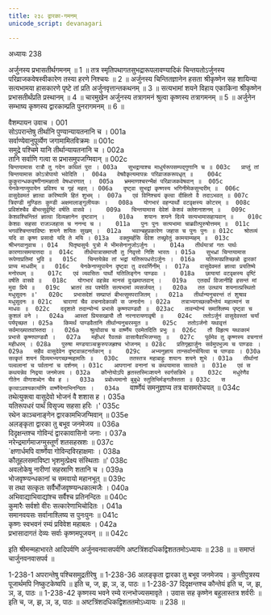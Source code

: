 ```yaml
---
title: २३८ द्वारका-गमनम्
unicode_script: devanagari

---
```



अध्यायः 238

अर्जुनस्य प्रभासतीर्थगमनम् ॥ 1 ॥ तत्र स्मृतिपथागतसुभद्रारूपलावण्यादिकं चिन्तयतोऽर्जुनस्य परिव्राजकवेषस्वीकारेण तस्या हरणे निश्चयः ॥ 2 ॥ अर्जुनस्य चिन्तितज्ञानेन हसता श्रीकृष्णेन सह शायिन्या सत्यभामया हासकारणे पृष्टे तां प्रति अर्जुनवृत्तान्तकथनम् ॥ 3 ॥ सत्यभामां शयने विहाय एकाकिना श्रीकृष्णेन प्रभासतीर्थंप्रति प्रस्थानम् ॥ 4 ॥ चारमुखेन अर्जुनस्य तत्रागमनं श्रुत्वा कृष्णस्य तत्रागमनम् ॥ 5 ॥ अर्जुनेन सम्भाष्य कृष्णस्य द्वारकाम्प्रति पुनरागमनम् ॥ 6 ॥

वैशम्पायन उवाच ।	001  
सोऽपरान्तेषु तीर्थानि पुण्यान्यायतनानि च ।	001a  
सर्वाण्येवानुपूर्व्येण जगामामितविक्रमः ॥	001c  
समुद्रे पश्चिमे यानि तीर्थान्यायतनानि च ।	002a  
तानि सर्वाणि गत्वा स प्रभासमुपजग्मिवान् ॥	002c  
`चिन्तयामास रात्रौ तु गदेन कथितं पुरा ।	003a  
सुभद्रायाश्च माधुर्यरूपसम्पद्गुणानि च ॥	003c  
प्राप्तुं तां चिन्तयामास कोऽत्रोपायो भवेदिति ।	004a  
वेषवैकृत्यमापन्नः परिव्राजकरूपधृत् ॥	004c  
कुकुरान्धकवृष्णीनामज्ञातो वेषधारणात् ।	005a  
भ्रममाणश्चरन्भैक्षं परिव्राजकवेषवान् ॥	005c  
येनकेनाप्युपायेन प्रविश्य च गृहं महत् ।	006a  
दृष्ट्वा सुभद्रां कृष्णस्य भगिनीमेकसुन्दरीम् ॥	006c  
वासुदेवमतं ज्ञात्वा करिष्यामि हितं शुभम् ।	007a  
एवं विनिश्चयं कृत्वा दीक्षितो वै तदाऽभवत् ॥	007c  
त्रिदण्डी मुण्डितः कुण्डी अक्षमालाङ्गुलीयकः ।	008a  
योगभारं वहन्पार्थो वटवृक्षस्य कोटरम् ॥	008c  
प्रविशंश्चैव बीभत्सुर्वृष्टिं वर्षति वासवे ।	009a  
चिन्तयामास देवेशं केशवं क्लेशनाशनम् ॥	009c  
केशवश्चिन्तितं ज्ञात्वा दिव्यज्ञानेन दृष्टवान् ।	010a  
शयानः शयने दिव्ये सत्यभामासहायवान् ॥	010c  
केशवः सहसा राजञ्जहास च ननन्द च ।	011a  
पुनः पुनः सत्यभामा चाब्रवीत्पुरुषोत्तमम् ॥	011c  
भगवंश्चिन्तयाविष्टः शयने शयितः सुखम् ।	012a  
भवान्बहुप्रकारेण जहास च पुनः पुनः ॥	012c  
श्रोतव्यं यदि वा कृष्ण प्रसादो यदि ते मयि ।	013a  
वक्तुमर्हसि देवेश तच्छ्रोतुं कामयाम्यहम् ॥	013c  
श्रीभगवानुवाच ।	014  
पितृष्वसुर्यः पुत्रो मे भीमसेनानुजोऽर्जुनः ।	014a  
तीर्थयात्रां गतः पार्थः कारणात्समयात्तदा ॥	014c  
तीर्थयात्रासमाप्तौ तु निवृत्तो निशि भारतः ।	015a  
सुभध्रां चिन्तयामास रूपेणाप्रतिमां भुवि ॥	015c  
चिन्तयेन्नेव तां भद्रां यतिरूपधरोऽर्जुनः ।	016a  
यतिरूपप्रतिच्छन्नो द्वारकां प्राप्य माधवीम् ॥	016c  
येनकेनाप्युपायेन दृष्ट्वा तु वरवर्णिनीम् ।	017a  
वासुदेवमतं ज्ञात्वा प्रयतिष्ये मनोरथम् ॥	017c  
एवं व्यवसितः पार्थो यतिलिङ्गेन पाण्डवः ।	018a  
छायायां वटवृक्षस्य वृष्टिं वर्षति वासवे ॥	018c  
योगभारं वहन्नेव मानसं दुःखमाप्तवान् ।	019a  
एतदर्थं विजानीहि हसन्तं मां मुदा प्रिये ॥	019c  
भ्रातरं तव पश्येति सत्यभामां व्यसर्जयत् ।	020a  
तत उत्थाय शयनात्प्रस्थितो मधुसूदनः ॥'	020c  
प्रभासदेशं सम्प्राप्तं बीभत्सुमपराजितम् ।	021a  
तीर्थान्यनुचरन्तं तं शुश्राव मधुसूदनः ॥	021c  
चाराणां चैव वचनादेकाकी स जनार्दनः ।	022a  
तत्राभ्यगच्छत्कौन्तेयं महात्मानं स माधवः ॥	022c  
ददृशाते तदान्योन्यं प्रभासे कृष्णपाण्डवौ ॥	023ac  
तावन्योन्यं समाश्लिष्य पृष्ट्वा च कुशलं वने ।	024a  
आस्तां प्रियसखायौ तौ नरनारायणावृषी ॥	024c  
ततोऽर्जुनं वासुदेवस्तां चर्यां पर्यपृच्छत ।	025a  
किमर्थं पाण्डवैतानि तीर्थान्यनुचरस्युत ॥	025c  
ततोऽर्जनो यथावृत्तं सर्वमाख्यातवांस्तदा ।	026a  
श्रुत्वोवाच च वार्ष्णेय एवमेतदिति प्रभुः ॥	026c  
तौ विहृत्य यथाकामं प्रभासे कृष्णपाण्डवौ ।	027a  
महीधरं रैवतकं वासायैवाभिजग्मतुः ॥	027c  
पूर्वमेव तु कृष्णस्य वचनात्तं महीधरम् ।	028a  
पुरुषा मण्डयाञ्चक्रुरुपजह्रश्च भोजनम् ॥	028c  
प्रतिगृह्यार्जुनः सर्वमुपभुज्य च पाण्डवः ।	029a  
सहैव वासुदेवेन दृष्टवान्नटनर्तकान् ॥	029c  
अभ्यनुज्ञाय तान्सर्वानर्चयित्वा च पाण्डवः ।	030a  
सत्कृतं शयनं दिव्यमभ्यगच्छन्महामतिः ॥	030c  
ततस्तत्र महाबाहुः शयानः शयने शुभे ।	031a  
तीर्थानां पल्वलानां च पर्वतानां च दर्शनम् ।	031c  
आपगानां वनानां च कथयामास सात्वते ॥	031e  
एवं स कथयन्नेव निद्रया जनमेजय ।	032a  
कौन्तेयोऽपि हृतस्तस्मिञ्शयने स्वर्गसन्निभे ॥	032c  
मधुरेणैव गीतेन वीणाशब्देन चैव ह ।	033a  
प्रबोध्यमानो बुबुधे स्तुतिभिर्मङ्गलैस्तता ॥	033c  
स कृत्वाऽवश्यकार्याणि वार्ष्णेयेनाभिनन्दितः ।	034a  
`वार्ष्णेयं समनुज्ञाप्य तत्र वासमरोचयत् ॥	034c  
तथेत्युक्त्वा वासुदेवो भोजनं वै शशास ह ।	035a  
यतिरूपधरं पार्थं विसृज्य सहसा हरिः ।'	035c  
रथेन काञ्चनाङ्गेन द्वारकामभिजग्मिवान् ॥	035e  
अलङ्कृता द्वारका तु बभूव जनमेजय ॥	036a  
दिदृक्षन्तश्च गोविन्दं द्वारकावासिनो जनाः ।	037a  
नरेन्द्रमार्गमाजग्मुस्तूर्णं शतसहस्रशः ॥	037c  
`क्षणार्धमपि वार्ष्णेया गोविन्दविरहाक्षमाः ।	038a  
कौतूहलसमाविष्टा भृशमुत्प्रेक्ष्य संस्थिताः ॥'	038c  
अवलोकेषु नारीणां सहस्राणि शतानि च ।	039a  
भोजवृष्ण्यन्धकानां च समवायो महानभूत् ॥	039c  
स तथा सत्कृतः सर्वैर्भोजवृष्ण्यन्धकात्मजैः ।	040a  
अभिवाद्याभिवाद्यांश्च सर्वैश्च प्रतिनन्दितः ॥	040c  
कुमारैः सर्वशो वीरः सत्कारेणाभिचोदितः ।	041a  
समानवयसः सर्वानाश्लिष्य स पुनःपुनः ॥	041c  
कृष्णः स्वभवनं रम्यं प्रविवेश महाबलः ।	042a  
प्रभासादागतं देव्यः सर्वाः कृष्णमपूजयन् ॥ ॥	042c  

इति श्रीमन्महाभारते आदिपर्वणि अर्जुनवनवासपर्वणि अष्टत्रिंशदधिकद्विशततमोऽध्यायः ॥ 238 ॥ ॥ समाप्तं चार्जुनवनवासपर्व ॥

1-238-1 अपरान्तेषु पश्चिसमुद्रतीरेषु ॥ 1-238-36 अलङ्कृता द्वारका तु बभूव जनमेजय । कुन्तीपुत्रस्य पूजार्थमपि निष्कुटकेष्वपि ॥ इति च, ज, झ, ञ, ड, पाठः ॥ 1-238-37 दिदृक्षन्तश्च कौन्तेयं इति च, ज, झ, ञ, ड, पाठः ॥ 1-238-42 कृष्णस्य भवने रम्ये रत्नभोज्यसमावृते । उवास सह कृष्णेन बहुलास्तत्र शर्वरीः ॥ इति च, ज, झ, ञ, ड, पाठः ॥ अष्टत्रिंशदधिकद्विशततमोऽध्यायः ॥ 238 ॥